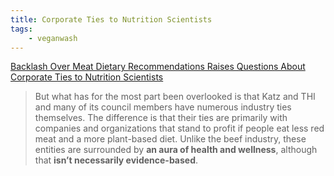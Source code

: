 ```yaml
---
title: Corporate Ties to Nutrition Scientists
tags:
    - veganwash
---
```


[Backlash Over Meat Dietary Recommendations Raises Questions About Corporate Ties to Nutrition Scientists](https://jamanetwork.com/journals/jama/article-abstract/2759201)

> But what has for the most part been overlooked is that Katz and THI and many of its council members have numerous industry ties themselves. The difference is that their ties are primarily with companies and organizations that stand to profit if people eat less red meat and a more plant-based diet. Unlike the beef industry, these entities are surrounded by **an aura of health and wellness**, although that **isn’t necessarily evidence-based**.
